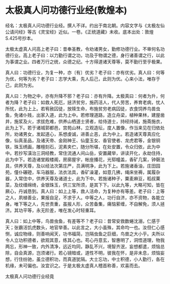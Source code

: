 # 太极真人问功德行业经(敦煌本)

经名：太极真人问功德行业经。撰人不详。约出于南北朝。内容文字与《太极左仙公请问经》等古《灵宝经》近似。一卷。《正统道藏》未收。底本出处：敦煌S.425号抄本。

太极太虚真人问高上老子曰：昔奉圣教，令劝诸男女，勤修功德行业。不审何名功德行业。高上老子曰：以力勤行谓之功，功及于物谓之德，身行诸善谓之行，以此为事谓之业。四者万行之统，众德之纪。十方得道诸天尊等，莫不勤行至乎极果。

真人曰：功德行业，为复一种，亦〔有〕优劣？老子曰：亦有优劣。真人曰：何等为优，何等为劣？老子曰：志学大乘，先人后己，此则为优。心来小法，唯存于己，此则为劣。

真人曰：为物之中，亦有升降不邪？老子曰：亦有升降。太极真曰：何者为升，何者为降？老子曰：如救人死厄，拯济贫穷，施药活人，代人劳苦，养育老病，忧人所忧，此为上上。若宥赦囚徒，放赎生命，布施贫穷老病囚徒，衣食饲养鸟兽虫鱼，免诸仆贱，出家入道，此为上中。若修理道路，造立舟梁，植种果林，建屋凿井，施浆及火，求拔危难，供养山栖道士贤者，给侍道士，持经持诫，施斋施衣，此为上下。若于诸城郭都邑，宫苑山林，立观造坛，度人置像，作当来见在归依处所，劝诸男女，发起道心，系想虔诚，进善止恶，此为中上。若造诸天尊真应化像，仙真圣品，及诸天帝、金刚神王、仙童玉女、香官使者、龙虎君等，金银铜铁，珠玉绣画，雕檀刻石，泥素夹伫，随分所堪，在处安置，令众归依，此为中中。若抄写潢治三洞经教，常住流通人间山岳，安置藏举，讲读开化，永劫住持，此为中下。若造诸堂殿楼阁，房廓屋宇，帐座播花，光郓幢盖，香矿几案，钟磬法具，供养天尊，及以经法次第庄严，员满明净，此为下上。若施诸香油，庄田园苑，僮仆碾磴，车马器服，法衣法具，香矿澡灌，如意几拂，绳床坐褥，属履杂器，入常住中，供养天尊及诸道士，此为下中。若施诸种子，粟麦麻豆，稻叔菓菜，及纹缙绵绮，金银珠玉，供三宝所须，是其下下。以此九等，大略可知，皆在厥心，丹诚恳到。真人曰：如上上等，救人活命，为复种亦有等差。老子曰：上等之人，夙植善业，果报自足，不求于人。中等之人，功行自济，亦不资物，各能立身。唯下等之人，先世责重，虽报人形，众苦备集，痛恼萦缠，不自解免，须人拯济。其功平等，永无阶差，唯在发心时轻重耳。

真人曰：如上中等，鸟兽虫鱼，有差等不？老子曰：昔常安救数蜷沈溺，仁感于天；张霸活饥虎数头，地官举善。以此言之，大小虽殊，其命均一也。汝但仁心感恻，诚应物缘，则善响闻天，功书福简，岂隔虫鱼之巨细，鸟兽之大小乎。夫所以令人立功积德者，欲观其意，练其心也。苟心丹意玄，智惠明了，洞悟道理，物我两忘，形神一致，内外清净，远近均同，静乱不兴，境智齐泯，妄想都遣，烦恼总除，自会真源，岂须诸行。若心镜暗或，道性不明，彼我在怀，是非未息，烦恼妄想，行住纷驰，虽立德积功，而真道犹隔。大士忘功，中士积德，小人勤行，各在机缘，未可偏也。汝宜识之。于是太极太虚真人稽首称善，欢喜而去。

太极真人问功德行业经竟
